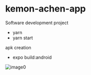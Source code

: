 # kemon-achen-app

Software development project

- yarn
- yarn start

apk creation
- expo build:android


![image0](https://user-images.githubusercontent.com/51060061/149638132-03cde6e2-bf78-43a0-aab2-7c2a76699a7c.png)
